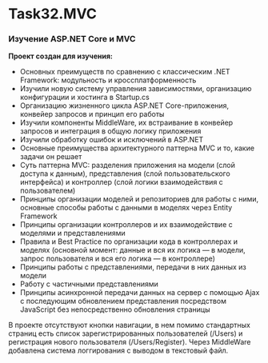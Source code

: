 # Task32.MVC
### Изучение ASP.NET Core и MVC
**Проект создан для изучения:**
* Основных преимуществ по сравнению с классическим .NET Framework: модульность и кроссплатформенность
* Изучили новую систему управления зависимостями, организацию конфигурации и хостинга в Startup.cs
* Организацию жизненного цикла ASP.NET Core-приложения, конвейер запросов и принцип его работы
* Изучили компоненты MiddleWare, их встраивание в конвейер запросов и интеграция в общую логику приложения
* Изучили обработку ошибок и исключений в ASP.NET
* Основные преимущества архитектурного паттерна MVC и то, какие задачи он решает
* Суть паттерна MVC: разделения приложения на модели (слой доступа к данным), представления (слой пользовательского интерфейса) и контроллер (слой логики взаимодействия с пользователем)
* Принципы организации моделей и репозиториев для работы с ними, основные способы работы с данными в моделях через Entity Framework
* Принципы организации контроллеров и их взаимодействие с моделями и представлениями
* Правила и Best Practice по организации кода в контроллерах и моделях (основной момент: данные и вся их логика — в модели, запрос пользователя и вся его логика — в контроллере)
* Принципы работы с представлениями, передачи в них данных из модели
* Работу с частичными представлениями
* Принципы асинхронной передачи данных на сервер с помощью Ajax с последующим обновлением представления посредством JavaScript без непосредственно обновления страницы

В проекте отсутствуют кнопки навигации, в нем помимо стандартных страниц есть список зарегистрированных пользователей (/Users) и регистрация нового пользователя (/Users/Register).
Через MiddleWare добавлена система логгирования с выводом в текстовый файл.
